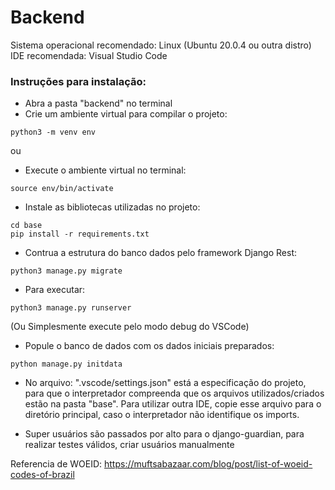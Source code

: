 # Backend

Sistema operacional recomendado: Linux (Ubuntu 20.0.4 ou outra distro)
IDE recomendada: Visual Studio Code

### Instruções para instalação:  

* Abra a pasta "backend" no terminal
* Crie um ambiente virtual para compilar o projeto: 
```
python3 -m venv env
```
ou
* Execute o ambiente virtual no terminal:
```
source env/bin/activate
```

* Instale as bibliotecas utilizadas no projeto: 
```
cd base
pip install -r requirements.txt
```

* Contrua a estrutura do banco dados pelo framework Django Rest:
```
python3 manage.py migrate
```

* Para executar:
```
python3 manage.py runserver
```
(Ou Simplesmente execute pelo modo debug do VSCode)  

* Popule o banco de dados com os dados iniciais preparados:
```
python manage.py initdata
```

* No arquivo: ".vscode/settings.json" está a especificação do projeto, para que o interpretador compreenda que os arquivos utilizados/criados estão na pasta "base". Para utilizar outra IDE, copie esse arquivo para o diretório principal, caso o interpretador não identifique os imports.  

* Super usuários são passados por alto para o django-guardian, para realizar testes válidos, criar usuários manualmente

Referencia de WOEID: https://muftsabazaar.com/blog/post/list-of-woeid-codes-of-brazil